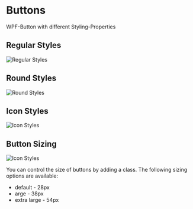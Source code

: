 # Buttons
WPF-Button with different Styling-Properties
## Regular Styles
![Regular Styles](https://github.com/q2g/leonardo-wpf/blob/master/docs/pictures/Buttons.png)
## Round Styles
![Round Styles](https://github.com/q2g/leonardo-wpf/blob/master/docs/pictures/Buttons_round.png)
## Icon Styles 
![Icon Styles](https://github.com/q2g/leonardo-wpf/blob/master/docs/pictures/Buttons_icon.png)
## Button Sizing
![Icon Styles](https://github.com/q2g/leonardo-wpf/blob/master/docs/pictures/Buttons_size.png)
 
You can control the size of buttons by adding a class. The following sizing options are available:
* default - 28px
* arge - 38px
* extra large - 54px

